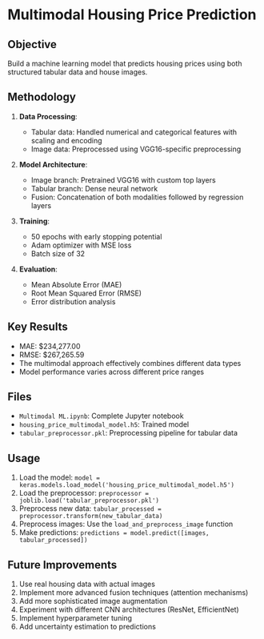 # Multimodal Housing Price Prediction

## Objective
Build a machine learning model that predicts housing prices using both structured tabular data and house images.

## Methodology
1. **Data Processing**: 
   - Tabular data: Handled numerical and categorical features with scaling and encoding
   - Image data: Preprocessed using VGG16-specific preprocessing

2. **Model Architecture**:
   - Image branch: Pretrained VGG16 with custom top layers
   - Tabular branch: Dense neural network
   - Fusion: Concatenation of both modalities followed by regression layers

3. **Training**:
   - 50 epochs with early stopping potential
   - Adam optimizer with MSE loss
   - Batch size of 32

4. **Evaluation**:
   - Mean Absolute Error (MAE)
   - Root Mean Squared Error (RMSE)
   - Error distribution analysis

## Key Results
- MAE: $234,277.00
- RMSE: $267,265.59
- The multimodal approach effectively combines different data types
- Model performance varies across different price ranges

## Files
- `Multimodal ML.ipynb`: Complete Jupyter notebook
- `housing_price_multimodal_model.h5`: Trained model
- `tabular_preprocessor.pkl`: Preprocessing pipeline for tabular data

## Usage
1. Load the model: `model = keras.models.load_model('housing_price_multimodal_model.h5')`
2. Load the preprocessor: `preprocessor = joblib.load('tabular_preprocessor.pkl')`
3. Preprocess new data: `tabular_processed = preprocessor.transform(new_tabular_data)`
4. Preprocess images: Use the `load_and_preprocess_image` function
5. Make predictions: `predictions = model.predict([images, tabular_processed])`

## Future Improvements
1. Use real housing data with actual images
2. Implement more advanced fusion techniques (attention mechanisms)
3. Add more sophisticated image augmentation
4. Experiment with different CNN architectures (ResNet, EfficientNet)
5. Implement hyperparameter tuning
6. Add uncertainty estimation to predictions
